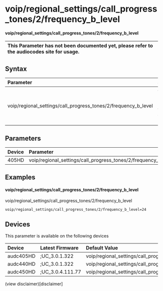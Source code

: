 ﻿---
description: voip/regional_settings/call_progress_tones/2/frequency_b_level
search: false
---

# voip/regional_settings/call_progress_tones/2/frequency_b_level

#### voip/regional_settings/call_progress_tones/2/frequency_b_level


| This Parameter has not been documented yet, please refer to the audiocodes site for usage.  |
| :--- |

## Syntax
| Parameter | Syntax |
| :--- | :--- |
|voip/regional_settings/call_progress_tones/2/frequency_b_level | {% raw %} undefined {% endraw %} |

## Parameters
|Device|Parameter|value|Description|
|:---|:---|:---|:---|
| 405HD | voip/regional_settings/call_progress_tones/2/frequency_b_level |  |  |

## Examples
#### voip/regional_settings/call_progress_tones/2/frequency_b_level

voip/regional_settings/call_progress_tones/2/frequency_b_level

```
voip/regional_settings/call_progress_tones/2/frequency_b_level=24
```

## Devices
This parameter is available on the following devices

| Device | Latest Firmware | Default Value |
|:---|:---|:---|
| audc405HD | ;UC_3.0.1.322 | voip/regional_settings/call_progress_tones/2/frequency_b_level=24 
| audc440HD | ;UC_3.0.1.322 | voip/regional_settings/call_progress_tones/2/frequency_b_level=24 
| audc450HD | ;UC_3.0.4.111.77 | voip/regional_settings/call_progress_tones/2/frequency_b_level=24 

(view disclaimer)[disclaimer]

